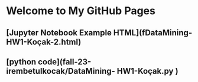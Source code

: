 # Welcome to My GitHub Pages
## [Jupyter Notebook Example HTML](fDataMining- HW1-Koçak-2.html)
## [python code](fall-23-irembetulkocak/DataMining- HW1-Koçak.py )
